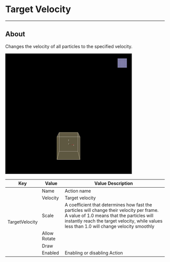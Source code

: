 # Target Velocity

___

## About

Changes the velocity of all particles to the specified velocity.

![alt text](media/gifs/target-velocity.gif)

<table><thead>
  <tr>
    <th>Key</th>
    <th>Value</th>
    <th>Value Description</th>
  </tr></thead>
<tbody>
  <tr>
    <td rowspan="6">TargetVelocity</td>
    <td>Name</td>
    <td>Action name</td>
  </tr>
  <tr>
    <td>Velocity</td>
    <td>Target velocity</td>
  </tr>
  <tr>
    <td>Scale</td>
    <td>A coefficient that determines how fast the particles will change their velocity per frame. A value of 1.0 means that the particles will instantly reach the target velocity, while values less than 1.0 will change velocity smoothly</td>
  </tr>
  <tr>
    <td>Allow Rotate</td>
    <td></td>
  </tr>
  <tr>
    <td>Draw</td>
    <td></td>
  </tr>
  <tr>
    <td>Enabled</td>
    <td>Enabling or disabling Action</td>
  </tr>
</tbody>
</table>
